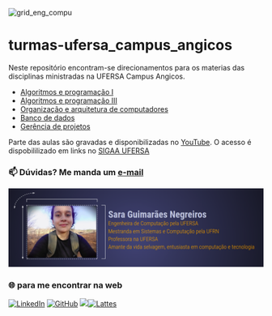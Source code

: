 <img src="assets/IMG_20210124_112136.jpg.png"
     alt="grid_eng_compu"/>

# turmas-ufersa_campus_angicos

Neste repositório encontram-se direcionamentos para os materias das disciplinas ministradas na UFERSA Campus Angicos. 

-  [Algoritmos e programação I](https://drive.google.com/drive/folders/1zGintHlGBkejhhD5nm8q5qiVb04CfmVE?usp=sharing)
-  [Algoritmos e programação III](https://drive.google.com/drive/folders/1cy6t7GFbQzLjtc3pzRtlI5d30nqEZVmZ?usp=sharing)
-  [Organização e arquitetura de computadores](https://drive.google.com/drive/folders/14m7fHzutJ4fPQeFKSPQaYd0TF_KjcKqw?usp=sharing)
-  [Banco de dados](https://drive.google.com/drive/folders/1vTmRKRSZ8bpsEDqbggg-CNqOPxrlCCUu?usp=sharing)
-  [Gerência de projetos](https://drive.google.com/drive/folders/1Gv3jgzNkuLMgKbNf1IM-2kAJU-9I69b3?usp=sharing)

Parte das aulas são gravadas e disponibilizadas no [YouTube](https://www.youtube.com/channel/UC6_0YK1bdmjf6M4c6dJ1XHQ). O acesso é dispobililizado em links no [SIGAA UFERSA](https://sigaa.ufersa.edu.br/)

### :mailbox: Dúvidas? Me manda um [e-mail](sguimaraaes@gmail.com) 

<img src="https://raw.githubusercontent.com/guimaraaes/guimaraaes/master/assets/card-readme.png" >

### :globe_with_meridians: para me encontrar na web
[![LinkedIn](https://img.shields.io/badge/-LINKEDIN-0077B5?style=for-the-badge&logo=linkedin&logoColor=white)](https://www.linkedin.com/in/sara-guimar%C3%A3es-negreiros-aa2382155/)
[![GitHub](https://img.shields.io/badge/github-%23100000.svg?&style=for-the-badge&logo=github&logoColor=white)](https://guimaraaes.github.io/guimaraaes/)
[<img height="25" src="https://i.imgur.com/2iVxee6.png">![Lattes](https://img.shields.io/badge/lattes-%23100000?logoColor=blue&style=for-the-badge)](http://lattes.cnpq.br/7082901769077209)
